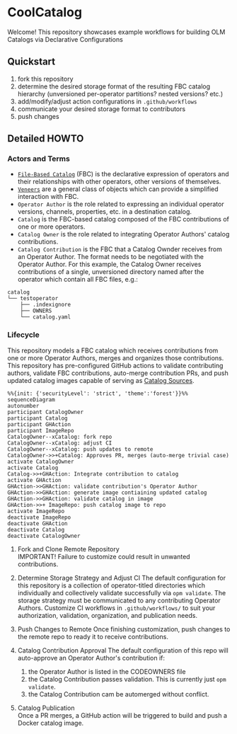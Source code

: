 # CoolCatalog
Welcome!  This repository showcases example workflows for building OLM Catalogs via Declarative Configurations

## Quickstart
1. fork this repository
2. determine the desired storage format of the resulting FBC catalog hierarchy (unversioned per-operator partitions?  nested versions? etc.)
3. add/modify/adjust action configurations in `.github/workflows`
4. communicate your desired storage format to contributors
5. push changes


## Detailed HOWTO

### Actors and Terms
- [`File-Based Catalog`](https://olm.operatorframework.io/docs/reference/file-based-catalogs/) (FBC) is the declarative expression of operators and their relationships with other operators, other versions of themselves.
- [`Veneers`](https://olm.operatorframework.io/docs/reference/veneers/) are a general class of objects which can provide a simplified interaction with FBC.
- `Operator Author` is the role related to expressing an individual operator versions, channels, properties, etc. in a destination catalog.
- `Catalog` is the FBC-based catalog composed of the FBC contributions of one or more operators.
- `Catalog Owner` is the role related to integrating Operator Authors' catalog contributions.
- `Catalog Contribution` is the FBC that a Catalog Ownder receives from an Operator Author.  The format needs to be negotiated with the Operator Author.
For this example, the Catalog Owner receives contributions of a single, unversioned directory named after the operator which contain all FBC files, e.g.:

```tree
catalog
└── testoperator
    ├── .indexignore
    ├── OWNERS
    └── catalog.yaml
```

### Lifecycle

This repository models a FBC catalog which receives contributions from one or more Operator Authors, merges and organizes those contributions. This repository has pre-configured GitHub actions to validate contributing authors, validate FBC contributions, auto-merge contribution PRs, and push updated catalog images capable of serving as [Catalog Sources](https://olm.operatorframework.io/docs/concepts/crds/catalogsource/).


```mermaid
%%{init: {'securityLevel': 'strict', 'theme':'forest'}}%%
sequenceDiagram
autonumber
participant CatalogOwner
participant Catalog
participant GHAction
participant ImageRepo
CatalogOwner--xCatalog: fork repo
CatalogOwner--xCatalog: adjust CI
CatalogOwner--xCatalog: push updates to remote
CatalogOwner->>+Catalog: Approves PR, merges (auto-merge trivial case)
activate CatalogOwner
activate Catalog
Catalog->>+GHAction: Integrate contribution to catalog
activate GHAction
GHAction->>GHAction: validate contribution's Operator Author 
GHAction->>GHAction: generate image contiaining updated catalog
GHAction->>GHAction: validate catalog in image 
GHAction->>+ ImageRepo: push catalog image to repo
activate ImageRepo
deactivate ImageRepo
deactivate GHAction
deactivate Catalog
deactivate CatalogOwner  
```

1. Fork and Clone Remote Repository  
IMPORTANT! Failure to customize could result in unwanted contributions.

2. Determine Storage Strategy and Adjust CI
The default configuration for this repository is a collection of operator-titled directories which individually and collectively validate successfully via `opm validate`. The storage strategy must be communicated to any contributing Operator Authors.
Customize CI workflows in `.github/workflows/` to suit your authorization, validation, organization, and publication needs.

3. Push Changes to Remote
Once finishing customization, push changes to the remote repo to ready it to receive contributions.

4. Catalog Contribution Approval
The default configuration of this repo will auto-approve an Operator Author's contribution if:

    1. the Operator Author is listed in the CODEOWNERS file
    2. the Catalog Contribution passes validation.  This is currently just `opm validate`.
    3. the Catalog Contribution cam be automerged without conflict.  

5. Catalog Publication  
Once a PR merges, a GitHub action will be triggered to build and push a Docker catalog image.

